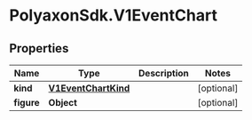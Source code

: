 # PolyaxonSdk.V1EventChart

## Properties

Name | Type | Description | Notes
------------ | ------------- | ------------- | -------------
**kind** | [**V1EventChartKind**](V1EventChartKind.md) |  | [optional] 
**figure** | **Object** |  | [optional] 



